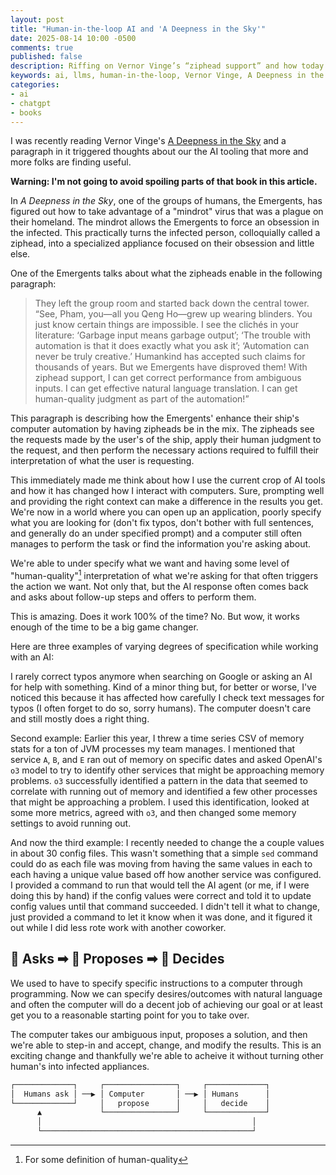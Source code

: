```yaml
---
layout: post
title: "Human-in-the-loop AI and 'A Deepness in the Sky'"
date: 2025-08-14 10:00 -0500
comments: true
published: false
description: Riffing on Vernor Vinge’s “ziphead support” and how today’s AI boom echoes the book’s human-in-the-loop automation—minus the dystopia.
keywords: ai, llms, human-in-the-loop, Vernor Vinge, A Deepness in the Sky
categories:
- ai
- chatgpt
- books
---
```


I was recently reading Vernor Vinge's [A Deepness in the Sky](https://en.wikipedia.org/wiki/A_Deepness_in_the_Sky) and a paragraph in it triggered thoughts about our the AI tooling that more and more folks are finding useful.

**Warning: I'm not going to avoid spoiling parts of that book in this article.**

In _A Deepness in the Sky_, one of the groups of humans, the Emergents, has figured out how to take advantage of a "mindrot" virus that was a plague on their homeland.
The mindrot allows the Emergents to force an obsession in the infected.
This practically turns the infected person, colloquially called a ziphead, into a specialized appliance focused on their obsession and little else.

One of the Emergents talks about what the zipheads enable in the following paragraph:

> They left the group room and started back down the central tower. “See, Pham, you—all you Qeng Ho—grew up wearing blinders. You just know certain things are impossible. I see the clichés in your literature: ‘Garbage input means garbage output’; ‘The trouble with automation is that it does exactly what you ask it’; ‘Automation can never be truly creative.’ Humankind has accepted such claims for thousands of years. But we Emergents have disproved them! With ziphead support, I can get correct performance from ambiguous inputs. I can get effective natural language translation. I can get human-quality judgment as part of the automation!”

This paragraph is describing how the Emergents' enhance their ship's computer automation by having zipheads be in the mix.
The zipheads see the requests made by the user's of the ship, apply their human judgment to the request, and then perform the necessary actions required to fulfill their interpretation of what the user is requesting.

This immediately made me think about how I use the current crop of AI tools and how it has changed how I interact with computers.
Sure, prompting well and providing the right context can make a difference in the results you get.
We're now in a world where you can open up an application, poorly specify what you are looking for (don't fix typos, don't bother with full sentences, and generally do an under specified prompt) and a computer still often manages to perform the task or find the information you're asking about.

We're able to under specify what we want and having some level of "human-quality"[^1] interpretation of what we're asking for that often triggers the action we want.
Not only that, but the AI response often comes back and asks about follow-up steps and offers to perform them.

[^1]: For some definition of human-quality 

This is amazing.
Does it work 100% of the time?
No.
But wow, it works enough of the time to be a big game changer.

Here are three examples of varying degrees of specification while working with an AI:

I rarely correct typos anymore when searching on Google or asking an AI for help with something.
Kind of a minor thing but, for better or worse, I've noticed this because it has affected how carefully I check text messages for typos (I often forget to do so, sorry humans).
The computer doesn't care and still mostly does a right thing.

Second example: Earlier this year, I threw a time series CSV of memory stats for a ton of JVM processes my team manages.
I mentioned that service `A`, `B`, and `E` ran out of memory on specific dates and asked OpenAI's `o3` model to try to identify other services that might be approaching memory problems.
`o3` successfully identified a pattern in the data that seemed to correlate with running out of memory and identified a few other processes that might be approaching a problem.
I used this identification, looked at some more metrics, agreed with `o3`, and then changed some memory settings to avoid running out.

And now the third example: I recently needed to change the a couple values in about 30 config files.
This wasn't something that a simple `sed` command could do as each file was moving from having the same values in each to each having a unique value based off how another service was configured.
I provided a command to run that would tell the AI agent (or me, if I were doing this by hand) if the config values were correct and told it to update config values until that command succeeded.
I didn't tell it what to change, just provided a command to let it know when it was done, and it figured it out while I did less rote work with another coworker.

## 🙂 Asks ➡ 🤖 Proposes ➡ 🙂 Decides

We used to have to specify specific instructions to a computer through programming.
Now we can specify desires/outcomes with natural language and often the computer will do a decent job of achieving our goal or at least get you to a reasonable starting point for you to take over.

The computer takes our ambiguous input, proposes a solution, and then we're able to step-in and accept, change, and modify the results.
This is an exciting change and thankfully we're able to acheive it without turning other human's into infected appliances.

```bash
┌─────────────┐     ┌────────────────┐     ┌─────────────┐
│  Humans ask │ ──▶ │ Computer       │ ──▶ │ Humans      │
└─────────────┘     │   propose      │     │   decide    │
      ▲             └────────────────┘     └─────────────┘
      │                                               │
      └───────────────────────────────────────────────┘
```
